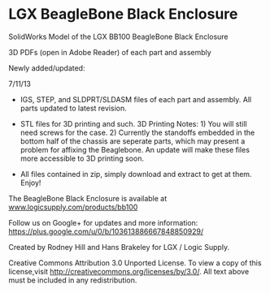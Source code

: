 LGX BeagleBone Black Enclosure
==============================

SolidWorks Model of the LGX BB100 BeagleBone Black Enclosure

3D PDFs (open in Adobe Reader) of each part and assembly

Newly added/updated: 


7/11/13

- IGS, STEP, and SLDPRT/SLDASM files of each part and assembly. All parts updated to latest revision.

- STL files for 3D printing and such. 
3D Printing Notes: 1) You will still need screws for the case.  2) Currently the standoffs embedded in the bottom half of the chassis are seperate parts, which may present a problem for affixing the Beaglebone. An update will make these files more accessible to 3D printing soon.

- All files contained in zip, simply download and extract to get at them. Enjoy!


The BeagleBone Black Enclosure is available at www.logicsupply.com/products/bb100

Follow us on Google+ for updates and more information: https://plus.google.com/u/0/b/103613886667848850929/

Created by Rodney Hill and Hans Brakeley for LGX / Logic Supply.

Creative Commons Attribution 3.0 Unported License. 
To view a copy of this license,visit http://creativecommons.org/licenses/by/3.0/.
All text above must be included in any redistribution.
